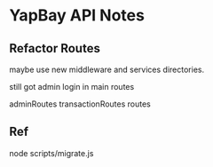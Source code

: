 # YapBay API Notes

## Refactor Routes

maybe use new middleware and services directories.

still got admin login in main routes

adminRoutes
transactionRoutes
routes

## Ref

node scripts/migrate.js
